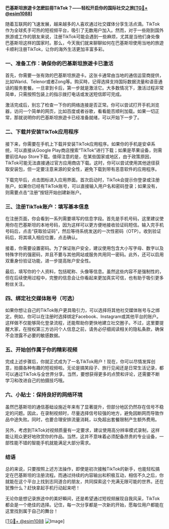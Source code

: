 **巴基斯坦旅遊卡怎麽註冊TikTok？——轻松开启你的国际社交之旅[[TG💪+ @esim1088](https://t.me/s/esim1088)]**

随着互联网的飞速发展，越来越多的人喜欢通过社交媒体分享生活点滴。TikTok作为全球炙手可热的短视频平台，吸引了无数用户加入。然而，对于一些刚到国外旅游或工作的朋友来说，注册TikTok可能会遇到一些麻烦，尤其是当他们身处像巴基斯坦这样的国家时。那么，今天我们就来聊聊如何在巴基斯坦使用当地的旅遊卡顺利注册TikTok，让你的海外生活更加丰富多彩。

### 一、准备工作：确保你的巴基斯坦旅遊卡已激活

首先，你需要一张有效的巴基斯坦旅遊卡。这张卡通常由当地的通信运营商提供，比如Warid、Telenor或者Zong等。购买時，记得选择支持国际数据流量和语音通话的服务套餐。一旦拿到卡后，第一步就是激活它。大多数情况下，激活过程非常简单，只需按照包装上的指示拨打电话或发送短信即可完成。

激活完成后，别忘了检查一下你的网络连接是否正常。你可以尝试打开手机浏览器，访问一个简单的网页，比如百度或者谷歌，看看能否顺利加载。如果一切正常，那就说明你的巴基斯坦旅遊卡已经准备就绪，可以开始下一步了。

### 二、下载并安装TikTok应用程序

接下来，你需要在手机上下载并安装TikTok应用程序。如果你的手机是安卓系统，可以直接从Google Play商店搜索“TikTok”进行下载；如果是苹果设备，则需要前往App Store下载。值得注意的是，在某些国家或地区，由于政策原因，TikTok可能无法直接通过官方应用商店下载。这时，你可以尝试使用其他途径获取安装包，但一定要注意来源的安全性，避免下载到带有恶意软件的应用程序。

下载完毕后，点击图标进入应用界面。首次启动时，TikTok会提示你登录或注册账户。如果你已经有TikTok账号，可以直接输入用户名和密码登录；如果没有，则需要点击“注册”按钮开始创建新账户。

### 三、注册TikTok账户：填写基本信息

在注册页面，你会看到一系列需要填写的信息字段。首先是手机号码，这里建议使用你在巴基斯坦的本地号码，因为这样可以更方便地接收验证码短信。输入完手机号码后，点击“获取验证码”，然后等待系统发送的一次性密码（OTP）。收到验证码后，将其填入相应位置，点击确认。

接着，你需要设置密码。为了保证账户安全，建议使用包含大小写字母、数字以及特殊字符的强密码，并且不要与其他网站或服务共用同一密码。此外，还可以启用双重身份验证功能，进一步提高账户安全性。

最后，填写你的个人资料，包括昵称、头像等信息。虽然这些内容不是强制性的，但在后续使用过程中，完整的信息会让你看起来更加真实可信，也有助于吸引更多粉丝关注。

### 四、绑定社交媒体账号（可选）

如果你想让自己的TikTok账户更具吸引力，可以选择将其他社交媒体账号与之绑定。例如，你可以在注册时选择绑定Facebook、Instagram或其他平台的账户。这样做不仅能够简化登录流程，还能帮助你更快地建立社交圈子。不过，这里要提醒大家，在授权第三方访问个人信息之前，请务必仔细阅读相关的隐私条款，确保不会泄露不必要的敏感数据。

### 五、开始创作属于你的精彩视频

完成上述步骤后，你就正式成为了一名TikTok用户！现在，你可以尽情发挥创意，拍摄各种有趣的短视频啦。无论是搞笑段子、旅行见闻还是日常生活记录，都可以通过TikTok与全世界分享。当然，要想获得更多的点赞和评论，还需要不断学习和改进自己的拍摄技巧哦。

### 六、小贴士：保持良好的网络环境

虽然巴基斯坦的通信基础设施近年来有了显著提升，但部分地区仍然存在信号不稳定的问题。因此，在录制视频时，尽量选择信号较强的地方，避免因断网而导致作品中途失败。同时，也要合理安排流量消耗，以免超出套餐限制产生额外费用。

另外，考虑到TikTok对视频质量有一定要求，建议使用高分辨率模式录制，这样能让观众更好地欣赏你的作品。当然，这并不意味着必须配备昂贵的专业设备，一部性能不错的智能手机就能满足大部分需求。

### 结语

总的来说，只要按照上述方法操作，即使是初次接触TikTok的新手，也能轻松搞定在巴基斯坦的注册流程。而通过持续的内容输出和积极互动，相信不久之后，你就能在这个平台上找到志同道合的朋友，共同探索这个充满无限可能的世界。还在犹豫什么？赶快拿起手机行动起来吧！

无论你是想记录旅途中的美好瞬间，还是希望通过短视频展现自我风采，TikTok都会是一个绝佳的选择。记住，每一次分享都是一次新的开始，愿每位用户都能在这里找到属于自己的舞台！

[[TG💪+ @esim1088](https://t.me/s/esim1088) ![Image](https://i.postimg.cc/4NQfJmqS/Snipaste-2025-05-13-00-14-12.png)]